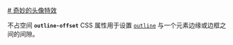 [# 奇妙的头像特效](https://www.bilibili.com/video/BV1VT4y1s7Cd/?spm_id_from=333.788.top_right_bar_window_history.content.click&vd_source=62c8a03e66ff063b9af3e473fadb8049)

不占空间
**`outline-offset`** CSS 属性用于设置 [`outline`](https://developer.mozilla.org/zh-CN/docs/Web/CSS/outline) 与一个元素边缘或边框之间的间隙。
